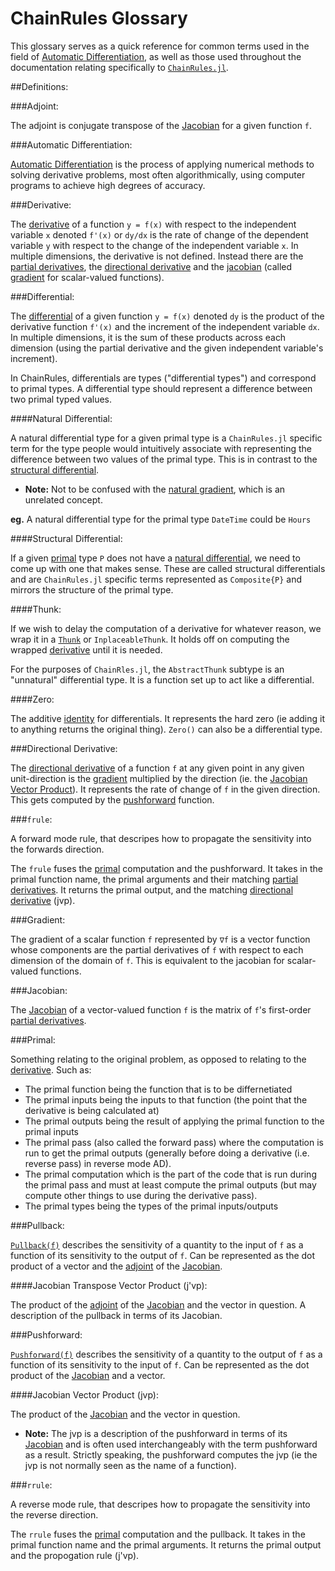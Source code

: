 # ChainRules Glossary

This glossary serves as a quick reference for common terms used in the field of [Automatic Differentiation](#automatic-differentiation), as well as those used throughout the documentation relating specifically to [`ChainRules.jl`](https://www.juliadiff.org/ChainRulesCore.jl/stable/index.html).

##Definitions:

###Adjoint:

The adjoint is conjugate transpose of the [Jacobian](#jacobian) for a given function `f`.

###Automatic Differentiation:

[Automatic Differentiation](https://en.wikipedia.org/wiki/Automatic_differentiation) is the process of applying numerical methods to solving derivative problems, most often algorithmically, using computer programs to achieve high degrees of accuracy.

###Derivative:

The [derivative](https://en.wikipedia.org/wiki/Derivative) of a function `y = f(x)` with respect to the independent variable `x` denoted `f'(x)` or `dy/dx` is the rate of change of the dependent variable `y` with respect to the change of the independent variable `x`. In multiple dimensions, the derivative is not defined.
Instead there are the [partial derivatives](https://en.wikipedia.org/wiki/Partial_derivative), the [directional derivative](#directional-derivative) and the [jacobian](#jacobian) (called [gradient](#gradient) for scalar-valued functions).

###Differential:

The [differential](https://en.wikipedia.org/wiki/Differential_(mathematics)) of a given function `y = f(x)` denoted `dy` is the product of the derivative function `f'(x)` and the increment of the independent variable `dx`. In multiple dimensions, it is the sum of these products across each dimension (using the partial derivative and the given independent variable's increment).

In ChainRules, differentials are types ("differential types") and correspond to primal types. A differential type should represent a difference between two primal typed values.

####Natural Differential:

A natural differential type for a given primal type is a `ChainRules.jl` specific term for the type people would intuitively associate with representing the difference between two values of the primal type. This is in contrast to the [structural differential](#structural-differential).
* **Note:** Not to be confused with the [natural gradient](https://towardsdatascience.com/natural-gradient-ce454b3dcdfa), which is an unrelated concept.

**eg.** A natural differential type for the primal type `DateTime` could be `Hours`

####Structural Differential:

If a given [primal](#primal) type `P` does not have a [natural differential](#natural-differential), we need to come up with one that makes sense. These are called structural differentials and are `ChainRules.jl` specific terms represented as `Composite{P}` and mirrors the structure of the primal type.

####Thunk:

If we wish to delay the computation of a derivative for whatever reason, we wrap it in a [`Thunk`](https://en.wikipedia.org/wiki/Thunk) or `InplaceableThunk`. It holds off on computing the wrapped [derivative](#derivative) until it is needed.

For the purposes of `ChainRles.jl`, the `AbstractThunk` subtype is an "unnatural" differential type. It is a function set up to act like a differential.

####Zero:

The additive [identity](https://en.wikipedia.org/wiki/Identity_(mathematics)) for differentials. It represents the hard zero (ie adding it to anything returns the original thing). `Zero()` can also be a differential type.

###Directional Derivative:

The [directional derivative](https://en.wikipedia.org/wiki/Directional_derivative) of a function `f` at any given point in any given unit-direction is the [gradient](#gradient) multiplied by the direction (ie. the [Jacobian Vector Product](#pushforward)). It represents the rate of change of `f` in the given direction. This gets computed by the [pushforward](#pushforward) function.

###`frule`:

A forward mode rule, that descripes how to propagate the sensitivity into the forwards direction.

The `frule` fuses the [primal](#primal) computation and the pushforward. It takes in the primal function name, the primal arguments and their matching [partial derivatives](https://en.wikipedia.org/wiki/Partial_derivative). It returns the primal output, and the matching [directional derivative](#directional-derivative) (jvp).

###Gradient:

The gradient of a scalar function `f` represented by `∇f` is a vector function whose components are the partial derivatives of `f` with respect to each dimension of the domain of `f`. This is equivalent to the jacobian for scalar-valued functions.

###Jacobian:

The [Jacobian](https://en.wikipedia.org/wiki/Jacobian_matrix_and_determinant) of a vector-valued function `f` is the matrix of `f`'s first-order [partial derivatives](https://en.wikipedia.org/wiki/Partial_derivative).

###Primal:

Something relating to the original problem, as opposed to relating to the [derivative](#derivative).
Such as:
 - The primal function being the function that is to be differnetiated
 - The primal inputs being the inputs to that function (the point that the derivative is being calculated at)
 - The primal outputs being the result of applying the primal function to the primal inputs
 - The primal pass (also called the forward pass) where the computation is run to get the primal outputs (generally before doing a derivative (i.e. reverse pass) in reverse mode AD).
 - The primal computation which is the part of the code that is run during the primal pass and must at least compute the primal outputs (but may compute other things to use during the derivative pass).
 - The primal types being the types of the primal inputs/outputs

###Pullback:

[`Pullback(f)`](https://en.wikipedia.org/wiki/Pullback) describes the sensitivity of a quantity to the input of `f` as a function of its sensitivity to the output of `f`. Can be represented as the dot product of a vector and the [adjoint](#adjoint) of the [Jacobian](#jacobian).

####Jacobian Transpose Vector Product (j'vp):

The product of the [adjoint](#adjoint) of the [Jacobian](#jacobian) and the vector in question. A description of the pullback in terms of its Jacobian.

###Pushforward:

[`Pushforward(f)`](https://en.wikipedia.org/wiki/Pushforward) describes the sensitivity of a quantity to the output of `f` as a function of its sensitivity to the input of `f`. Can be represented as the dot product of the [Jacobian](#jacobian) and a vector.

####Jacobian Vector Product (jvp):

The product of the [Jacobian](#jacobian) and the vector in question.

* **Note:**
The jvp is a description of the pushforward in terms of its [Jacobian](#jacobian) and is often used interchangeably with the term pushforward as a result. Strictly speaking, the pushforward computes the jvp (ie the jvp is not normally seen as the name of a function).

###`rrule`:

A reverse mode rule, that descripes how to propagate the sensitivity into the reverse direction.

The `rrule` fuses the [primal](#primal) computation and the pullback. It takes in the primal function name and the primal arguments. It returns the primal output and the propogation rule (j'vp).


